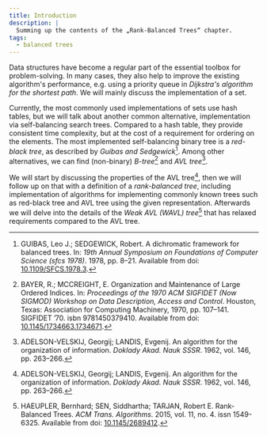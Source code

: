 ```yaml
---
title: Introduction
description: |
  Summing up the contents of the „Rank-Balanced Trees“ chapter.
tags:
  - balanced trees
---
```


Data structures have become a regular part of the essential toolbox for
problem-solving. In many cases, they also help to improve the existing algorithm's
performance, e.g. using a priority queue in _Dijkstra's algorithm for the shortest_
_path_. We will mainly discuss the implementation of a set.

Currently, the most commonly used implementations of sets use hash tables, but we
will talk about another common alternative, implementation via self-balancing
search trees. Compared to a hash table, they provide consistent time complexity,
but at the cost of a requirement for ordering on the elements. The most implemented
self-balancing binary tree is a _red-black tree_, as described by _Guibas and_
_Sedgewick_[^1]. Among other alternatives, we can find (non-binary) _B-tree_[^2]
and _AVL tree_[^3].

We will start by discussing the properties of the AVL tree[^3], then we will
follow up on that with a definition of a _rank-balanced tree_, including
implementation of algorithms for implementing commonly known trees such as red-black
tree and AVL tree using the given representation. Afterwards we will delve into
the details of the _Weak AVL (WAVL) tree_[^4] that has relaxed requirements
compared to the AVL tree.

[^1]: GUIBAS, Leo J.; SEDGEWICK, Robert. A dichromatic framework for balanced trees. In: _19th Annual Symposium on Foundations of Computer Science (sfcs 1978)_. 1978, pp. 8–21. Available from doi: [10.1109/SFCS.1978.3](https://doi.org/10.1109/SFCS.1978.3).
[^2]: BAYER, R.; MCCREIGHT, E. Organization and Maintenance of Large Ordered Indices. In: _Proceedings of the 1970 ACM SIGFIDET (Now SIGMOD) Workshop on Data Description, Access and Control_. Houston, Texas: Association for Computing Machinery, 1970, pp. 107–141. SIGFIDET ’70. isbn 9781450379410. Available from doi: [10.1145/1734663.1734671](https://doi.org/10.1145/1734663.1734671).
[^3]: ADELSON-VELSKIJ, Georgij; LANDIS, Evgenij. An algorithm for the organization of information. _Doklady Akad. Nauk SSSR_. 1962, vol. 146, pp. 263–266.
[^4]: HAEUPLER, Bernhard; SEN, Siddhartha; TARJAN, Robert E. Rank-Balanced Trees. _ACM Trans. Algorithms_. 2015, vol. 11, no. 4. issn 1549-6325. Available from doi: [10.1145/2689412](https://doi.org/10.1145/2689412).
